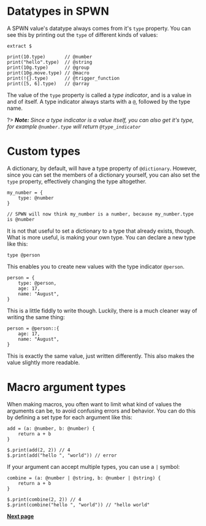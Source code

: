 # Datatypes in SPWN

A SPWN value's datatype always comes from it's `type` property. You can see this by printing out the `type` of different kinds of values:

```spwn
extract $

print(10.type)       // @number
print("hello".type)  // @string
print(10g.type)      // @group
print(10g.move.type) // @macro
print(!{}.type)      // @trigger_function
print([5, 6].type)   // @array
```

The value of the `type` property is called a _type indicator_, and is a value in and of itself. A type indicator always starts with a `@`, followed by the type name.

?> _**Note:** Since a type indicator is a value itself, you can also get it's type, for example `@number.type` will return `@type_indicator`_

# Custom types

A dictionary, by default, will have a type property of `@dictionary`. However, since you can set the members of a dictionary yourself, you can also set the `type` property, effectively changing the type altogether.

```spwn
my_number = {
    type: @number
}

// SPWN will now think my_number is a number, because my_number.type is @number
```

It is not that useful to set a dictionary to a type that already exists, though. What is more useful, is making your own type. You can declare a new type like this:

```spwn
type @person
```

This enables you to create new values with the type indicator `@person`.

```spwn
person = {
    type: @person,
    age: 17,
    name: "August",
}
```

This is a little fiddly to write though. Luckily, there is a much cleaner way of writing the same thing:

```spwn
person = @person::{
    age: 17,
    name: "August",
}
```

This is exactly the same value, just written differently. This also makes the value slightly more readable.

# Macro argument types

When making macros, you often want to limit what kind of values the arguments can be, to avoid confusing errors and behavior. You can do this by defining a set type for each argument like this:

```spwn
add = (a: @number, b: @number) {
    return a + b
}

$.print(add(2, 2)) // 4
$.print(add("hello ", "world")) // error
```

If your argument can accept multiple types, you can use a `|` symbol:

```spwn
combine = (a: @number | @string, b: @number | @string) {
    return a + b
}

$.print(combine(2, 2)) // 4
$.print(combine("hello ", "world")) // "hello world"
```

[**Next page**](./2patterns.md)
